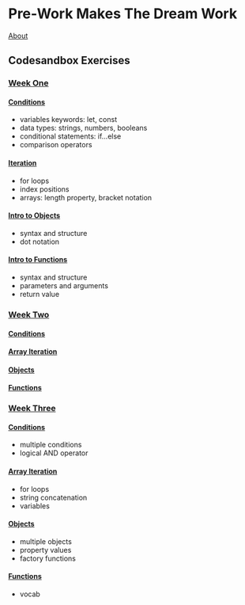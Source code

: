 # Pre-Work Makes The Dream Work

[About](./ABOUT_PRE_WORK_SESSIONS.md)

## Codesandbox Exercises

### [Week One]()

#### [Conditions](https://codesandbox.io/s/conditionals-1-single-conditions-t3133?file=/src/index.js)

* variables keywords: let, const
* data types: strings, numbers, booleans
* conditional statements: if...else
* comparison operators

#### [Iteration](https://codesandbox.io/s/iteration-1-simple-iteration-of-a-collection-pmhmy?file=/src/index.js)

* for loops
* index positions
* arrays: length property, bracket notation

#### [Intro to Objects](https://codesandbox.io/s/objects-1-introduction-and-syntax-jo1g1?file=/src/index.js)

* syntax and structure
* dot notation

#### [Intro to Functions](https://codesandbox.io/s/functions-intro-1-introduction-and-syntax-uq5xf?file=/src/index.js)

* syntax and structure
* parameters and arguments
* return value

### [Week Two]()

#### [Conditions]()

#### [Array Iteration]()

#### [Objects]()

#### [Functions]()

### [Week Three]()

#### [Conditions](https://codesandbox.io/s/conditionals-3-switch-statements-zctme?file=/package.json:0-359)

* multiple conditions
* logical AND operator

#### [Array Iteration](https://codesandbox.io/s/iteration-3-using-the-power-of-of-irq8i?file=/src/index.js)

* for loops
* string concatenation
* variables

#### [Objects](https://codesandbox.io/s/objects-3-doctor-office-schedule-dukqp?file=/src/index.js)

* multiple objects
* property values
* factory functions

#### [Functions](https://codesandbox.io/s/functions-intro-3-return-to-sender-ihwlb?file=/src/index.js)

* vocab